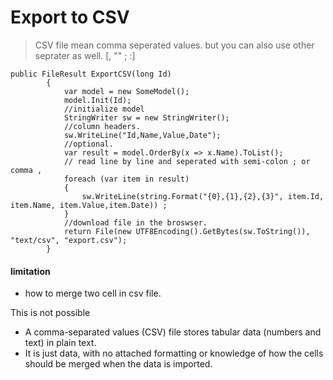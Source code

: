 # Export to CSV

> CSV file mean comma seperated values. but you can also use other seprater as well. [, "" ; :]

```
public FileResult ExportCSV(long Id)
        {
            var model = new SomeModel();
            model.Init(Id); 
            //initialize model
            StringWriter sw = new StringWriter();
            //column headers.
            sw.WriteLine("Id,Name,Value,Date");
            //optional.
            var result = model.OrderBy(x => x.Name).ToList(); 
            // read line by line and seperated with semi-colon ; or comma ,
            foreach (var item in result)
            {
                sw.WriteLine(string.Format("{0},{1},{2},{3}", item.Id, item.Name, item.Value,item.Date)) ;
            }
            //download file in the broswser.
            return File(new UTF8Encoding().GetBytes(sw.ToString()), "text/csv", "export.csv");
        }
```
#### limitation
  - how to merge two cell in csv file.
  
  This is not possible
  - A comma-separated values (CSV) file stores tabular data (numbers and text) in plain text.
  - It is just data, with no attached formatting or knowledge of how the cells should be merged when the data is imported.
